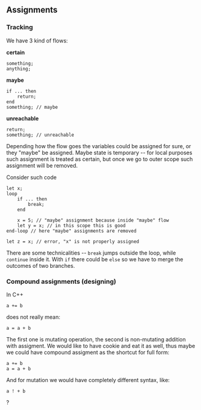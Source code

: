 ﻿## Assignments

### Tracking

We have 3 kind of flows:

**certain**

    something;
    anything;

**maybe**

    if ... then
        return;
    end
    something; // maybe

**unreachable**

    return;
    something; // unreachable

Depending how the flow goes the variables could be assigned for sure, or they "maybe" be assigned. Maybe state is temporary
-- for local purposes such assignment is treated as certain, but once we go to outer scope such assignment will be removed.

Consider such code

    let x;
    loop
        if ... then
	        break;
	    end

	    x = 5; // "maybe" assignment because inside "maybe" flow
	    let y = x; // in this scope this is good
    end-loop // here "maybe" assignments are removed

    let z = x; // error, "x" is not properly assigned

There are some technicalities -- `break` jumps outside the loop, while `continue` inside it. With `if` there could be `else` so we have
to merge the outcomes of two branches.

### Compound assignments (designing)

In C++

    a += b

does not really mean:

    a = a + b

The first one is mutating operation, the second is non-mutating 
addition with assigment. We would like to have cookie and eat it as well, 
thus maybe we could have compound assigment as the shortcut for full form:

    a += b
    a = a + b

And for mutation we would have completely different syntax, like:

    a ! + b

?